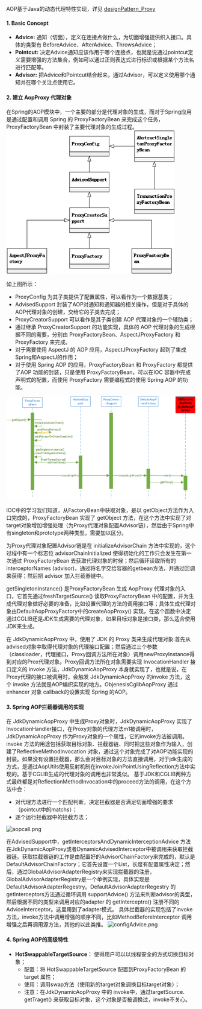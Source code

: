 AOP基于Java的动态代理特性实现，详见 [designPattern_Proxy](/designPattern_Proxy)

#### 1. Basic Concept
+ **Advice:** 通知（切面），定义在连接点做什么，为切面增强提供织入接口。具体的类型有 BeforeAdvice、AfterAdvice、ThrowsAdvice；
+ **Pointcut:** 决定Advice通知应该作用于哪个连接点，也就是说通过pointcut定义需要增强的方法集合，例如可以通过正则表达式进行标识或根据某个方法名进行匹配等。
+ **Advisor:** 把Advice和Pointcut结合起来，通过Advisor，可以定义使用哪个通知并在哪个关注点使用它。

#### 2. 建立 AopProxy 代理对象
在Spring的AOP模块中，一个主要的部分是代理对象的生成，而对于Spring应用是通过配置和调用 Spring 的 ProxyFactoryBean 来完成这个任务，ProxyFactoryBean  中封装了主要代理对象的生成过程。
![aop类继承关系图](img/aop_classes.png)

如上图所示：
+ ProxyConfig 为其子类提供了配置属性，可以看作为一个数据基类；
+ AdvisedSupport 封装了AOP对通知和通知器的相关操作，但是对于具体的AOP代理对象的创建，交给它的子类去完成；
+ ProxyCreatorSupport 可以看作是其子类创建 AOP 代理对象的一个辅助类；
+ 通过继承 ProxyCreatorSupport 的功能实现，具体的 AOP 代理对象的生成根据不同的需要，分别由 ProxyFactoryBean、AspectJProxyFactory 和 ProxyFactory 来完成。
+ 对于需要使用 AspectJ 的 AOP 应用，AspectJProxyFactory 起到了集成Spring和AspectJ的作用；
+ 对于使用 Spring AOP 的应用，ProxyFactoryBean 和 ProxyFactory 都提供了AOP 功能的封装，只是使用 ProxyFactoryBean，可以在IOC 容器中完成声明式的配置，而使用 ProxyFactory 需要编程式的使用 Spring AOP 的功能。

![aopcreateproxy1.png](img/aop_create_proxy_1.png)

IOC中的学习我们知道，从FactoryBean中获取对象，是以 getObject方法作为入口完成的，ProxyFactoryBean 实现了 getObject 方法，在这个方法中实现了对target对象增加增强处理（为Proxy代理对象配置Advisor链），然后由于Spring中有singleton和prototype两种类型，需要加以区分。

为Proxy代理对象配置Advisor链是在 initializeAdvisorChain 方法中实现的，这个过程中有一个标志位 advisorChainInitialized 使得初始化的工作只会发生在第一次通过 ProxyFactoryBean 去获取代理对象的时候；然后循环读取所有的 
interceptorNames (advisor)，通过将名字交给容器的getbean方法，并通过回调来获得；然后把 advisor 加入拦截器链中。

getSingletonInstance() 是ProxyFactoryBean 生成 AopProxy 代理对象的入口，它首先通过freshTargetSource() 读取ProxyFactoryBean 中的配置，并为生成代理对象做好必要的准备，比如设置代理的方法的调用接口等；具体生成代理对象由DefaultAopProxyFactory中的createAopProxy() 实现，在这个函数中决定通过CGLIB还是JDK生成需要的代理对象，如果目标对象是接口类，那么适合使用JDK来生成。

在 JdkDynamicAopProxy 中，使用了 JDK 的 Proxy 类来生成代理对象:首先从advised对象中取得代理对象的代理接口配置；然后通过三个参数（classloader，代理接口，Proxy回调方法所在对象）调用newProxyInstance得到对应的Prox代理对象。Proxy回调方法所在对象需要实现 InvocationHandler 接口定义的 invoke 方法，JdkDynamicAopProxy 本身就实现了，也就是说，在Proxy代理的接口被调用时，会触发 JdkDynamicAopProxy 的invoke 方法，这个 invoke 方法就是AOP编织实现的地方。ObjenesisCglibAopProxy 通过 enhancer 对象 callback的设置实现 Spring 的AOP。

#### 3. Spring AOP拦截器调用的实现
在 JdkDynamicAopProxy 中生成Proxy对象时，JdkDynamicAopProxy 实现了 InvocationHandler接口，在Proxy对象的代理方法m1被调用时，JdkDynamicAopProxy 作为Proxy对象的一个属性，它的invoke方法被调用。invoke 方法的用途包括获取目标对象、拦截器链、同时把这些对象作为输入，创建了ReflectiveMethodInvocation 对象，通过这个对象完成了对AOP功能实现的封装。如果没有设置拦截器，那么会对目标对象的方法直接调用，对于jdk生成的方式，是通过AopUtils使用反射机制在invokeJoinPointUsingReflection方法中实现的。基于CGLIB生成的代理对象的调用也非常类似。
基于JDK和CGLIB两种方式最终都是对ReflectionMethodInvocation中的proceed方法的调用，在这个方法中会：
+ 对代理方法进行一个匹配判断，决定拦截器是否满足切面增强的要求（pointcut中的matchs）；
+ 逐个运行拦截器中的拦截方法；

![aopcall.png](https://img.hacpai.com/file/2019/10/aopcall-8d7be76b.png)

在AdvisedSupport中，getInterceptorsAndDynamicInterceptionAdvice 方法在JdkDynamicAopProxy或者DynamicAdvisedInterceptor中被调用来获取拦截器链。获取拦截器链的工作是由配置好的AdvisorChainFactory来完成的，默认是DefaultAdvisorChainFactory；它首先设置一个List，长度有配置属性决定；然后，通过GlobalAdvisorAdapterRegistry来实现拦截器的注册，GlobalAdvisorAdapterRegistry是一个单例实现，具体实现是DefaultAdvisorAdapterRegestry。DefaultAdvisorAdapterRegestry 的getInterceptors方法通过循环调用 supportAdvice() 方法来判断advisor的类型，然后根据不同的类型来调用对应的adapter 的 getInterceptro() 注册不同的 AdviceInterceptor。这里用到了adapter模式。
具体拦截器的实现包括了invoke方法，invoke方法中调用增强的顺序不同，比如MethodBeforeInterceptor 调用增强之后再调用源方法，其他的以此类推。
![configAdvice.png](https://img.hacpai.com/file/2019/10/configAdvice-c6830bf2.png)


#### 4. Spring AOP的高级特性
+ **HotSwappableTargetSource**： 使得用户可以以线程安全的方式切换目标对象；
	+ 配置：将 HotSwappableTargetSource 配置到ProxyFactoryBean 的target 属性；
	+ 使用：调用swap方法（使用新的target对象调换目标target对象）；
	+ 注意：在JdkDynamicAopProxy 中的 invoke中，通过targetSource. getTraget() 来获取目标对象，这个对象是否被调换过，invoke不关心。